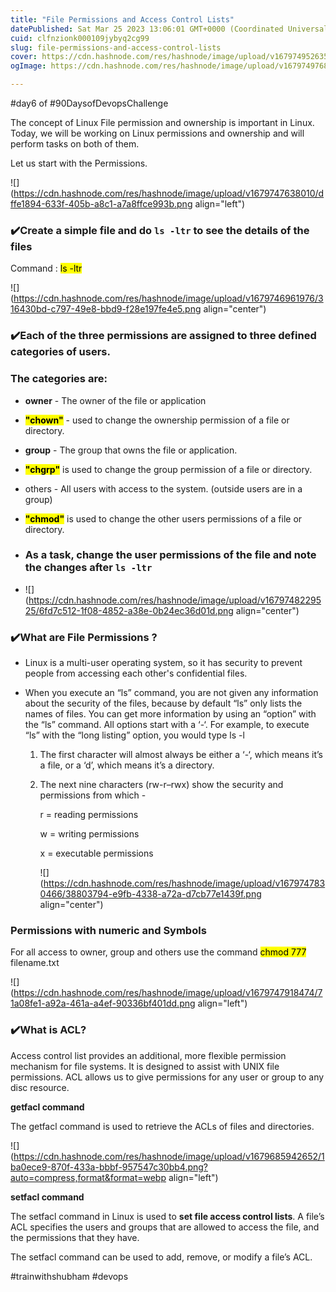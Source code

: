```yaml
---
title: "File Permissions and Access Control Lists"
datePublished: Sat Mar 25 2023 13:06:01 GMT+0000 (Coordinated Universal Time)
cuid: clfnzionk000109jybyq2cg99
slug: file-permissions-and-access-control-lists
cover: https://cdn.hashnode.com/res/hashnode/image/upload/v1679749526352/cf71770f-7e85-448d-b232-92c365b37134.png
ogImage: https://cdn.hashnode.com/res/hashnode/image/upload/v1679749768719/89e0dff1-a97e-45f5-994c-a779c8994079.png

---
```


#day6 of #90DaysofDevopsChallenge

The concept of Linux File permission and ownership is important in Linux. Today, we will be working on Linux permissions and ownership and will perform tasks on both of them.

Let us start with the Permissions.

![](https://cdn.hashnode.com/res/hashnode/image/upload/v1679747638010/dffe1894-633f-405b-a8c1-a7a8ffce993b.png align="left")

### ✔️Create a simple file and do `ls -ltr` to see the details of the files

Command : <mark>ls -ltr</mark>

![](https://cdn.hashnode.com/res/hashnode/image/upload/v1679746961976/316430bd-c797-49e8-bbd9-f28e197fe4e5.png align="center")

### ✔️Each of the three permissions are assigned to three defined categories of users.

### The categories are:

* **owner** - The owner of the file or application
    
* **<mark>"chown"</mark>** - used to change the ownership permission of a file or directory.
    
* **group** \- The group that owns the file or application.
    
* **<mark>"chgrp"</mark>** is used to change the group permission of a file or directory.
    
* others - All users with access to the system. (outside users are in a group)
    
* **<mark>"chmod"</mark>** is used to change the other users permissions of a file or directory.
    
* ### As a task, change the user permissions of the file and note the changes after `ls -ltr`
    
* ![](https://cdn.hashnode.com/res/hashnode/image/upload/v1679748229525/6fd7c512-1f08-4852-a38e-0b24ec36d01d.png align="center")
    

### ✔️What are File Permissions ?

* Linux is a multi-user operating system, so it has security to prevent people from accessing each other's confidential files.
    
* When you execute an “ls” command, you are not given any information about the security of the files, because by default “ls” only lists the names of files. You can get more information by using an “option” with the “ls” command. All options start with a ‘-‘. For example, to execute “ls” with the “long listing” option, you would type ls -l
    
    1. The first character will almost always be either a ‘-‘, which means it’s a file, or a ‘d’, which means it’s a directory.
        
    2. The next nine characters (rw-r–rwx) show the security and permissions from which -
        
        r = reading permissions
        
        w = writing permissions
        
        x = executable permissions
        
        ![](https://cdn.hashnode.com/res/hashnode/image/upload/v1679747830466/38803794-e9fb-4338-a72a-d7cb77e1439f.png align="center")
        

### Permissions with numeric and Symbols

For all access to owner, group and others use the command <mark>chmod 777 </mark> filename.txt

![](https://cdn.hashnode.com/res/hashnode/image/upload/v1679747918474/71a08fe1-a92a-461a-a4ef-90336bf401dd.png align="left")

### ✔️What is ACL?

Access control list provides an additional, more flexible permission mechanism for file systems. It is designed to assist with UNIX file permissions. ACL allows us to give permissions for any user or group to any disc resource.

**getfacl command**

The getfacl command is used to retrieve the ACLs of files and directories.

![](https://cdn.hashnode.com/res/hashnode/image/upload/v1679685942652/1ba0ece9-870f-433a-bbbf-957547c30bb4.png?auto=compress,format&format=webp align="left")

**setfacl command**

The setfacl command in Linux is used to **set file access control lists**. A file’s ACL specifies the users and groups that are allowed to access the file, and the permissions that they have.

The setfacl command can be used to add, remove, or modify a file’s ACL.

#trainwithshubham #devops